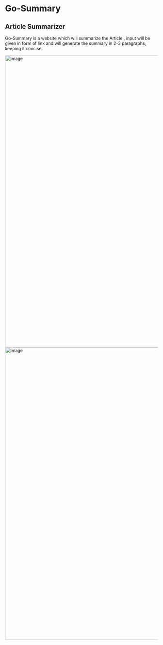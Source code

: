 # Go-Summary
## Article Summarizer 
Go-Summary is a website which will summarize the Article , input will be given in form of link and will generate the summary in 2-3 paragraphs, keeping it concise.

<img width="958" alt="image" src="https://github.com/Bansuri-Gupta/Go-Summary/assets/108368737/b665e621-6691-4112-9da1-c53b90a23199">

<img width="960" alt="image" src="https://github.com/Bansuri-Gupta/Go-Summary/assets/108368737/e195597e-7616-428e-938b-c9261a0b785c">

